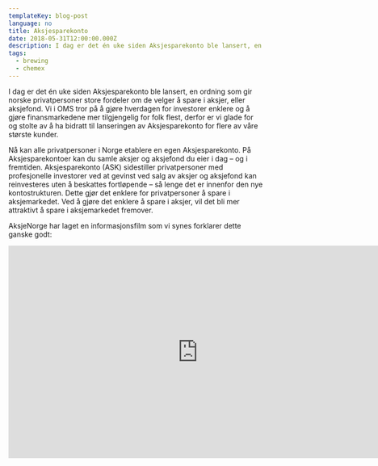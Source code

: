 ```yaml
---
templateKey: blog-post
language: no
title: Aksjesparekonto
date: 2018-05-31T12:00:00.000Z
description: I dag er det én uke siden Aksjesparekonto ble lansert, en ordning som gir norske privatpersoner store fordeler om de velger å spare i aksjer, eller aksjefond. Vi i OMS tror på å gjøre hverdagen for investorer enklere og å gjøre finansmarkedene mer tilgjengelig for folk flest, derfor er vi glade for og stolte av å ha bidratt til lanseringen av Aksjesparekonto for flere av våre største kunder.
tags:
  - brewing
  - chemex
---
```


I dag er det én uke siden Aksjesparekonto ble lansert, en ordning som gir norske privatpersoner store fordeler om de velger å spare i aksjer, eller aksjefond. Vi i OMS tror på å gjøre hverdagen for investorer enklere og å gjøre finansmarkedene mer tilgjengelig for folk flest, derfor er vi glade for og stolte av å ha bidratt til lanseringen av Aksjesparekonto for flere av våre største kunder.

Nå kan alle privatpersoner i Norge etablere en egen Aksjesparekonto. På Aksjesparekontoer kan du samle aksjer og aksjefond du eier i dag – og i fremtiden. Aksjesparekonto (ASK) sidestiller privatpersoner med profesjonelle investorer ved at gevinst ved salg av aksjer og aksjefond kan reinvesteres uten å beskattes fortløpende – så lenge det er innenfor den nye kontostrukturen. Dette gjør det enklere for privatpersoner å spare i aksjemarkedet. Ved å gjøre det enklere å spare i aksjer, vil det bli mer attraktivt å spare i aksjemarkedet fremover.

AksjeNorge har laget en informasjonsfilm som vi synes forklarer dette ganske godt:

<iframe width="750" height="421" src="https://www.youtube.com/embed/00oayPWACNs" frameborder="0" allow="autoplay; encrypted-media" allowfullscreen></iframe>
